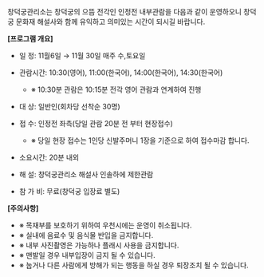 창덕궁관리소는 창덕궁의 으뜸 전각인 인정전 내부관람을 다음과 같이 운영하오니 창덕궁 문화재 해설사와 함께 유익하고 의미있는 시간이 되시길 바랍니다.

**[프로그램 개요]**
- 일 정: 11월6일 → 11월 30일 매주 수,토요일
- 관람시간: 10:30(영어), 11:00(한국어), 14:00(한국어), 14:30(한국어)
  - ※ 10:30분 관람은 10:15분 전각 영어 관람과 연계하여 진행

- 대 상: 일반인(회차당 선착순 30명)
- 접 수: 인정전 좌측(당일 관람 20분 전 부터 현장접수)
  - ※ 당일 현장 접수는 1인당 신발주머니 1장을 기준으로 하여 접수마감 합니다.

- 소요시간: 20분 내외
- 해 설: 창덕궁관리소 해설사 인솔하에 제한관람
- 참 가 비: 무료(창덕궁 입장료 별도)

**[주의사항]**
- ※ 목재부를 보호하기 위하여 우천시에는 운영이 취소됩니다.
- ※ 실내에 음료수 및 음식물 반입을 금지합니다.
- ※ 내부 사진촬영은 가능하나 플래시 사용을 금지합니다.
- ※ 맨발일 경우 내부입장이 금지 될 수 있습니다.
- ※ 눕거나 다른 사람에게 방해가 되는 행동을 하실 경우 퇴장조치 될 수 있습니다.